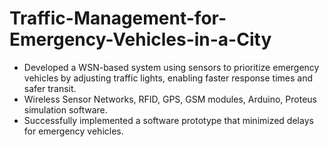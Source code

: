 # Traffic-Management-for-Emergency-Vehicles-in-a-City
- Developed a WSN-based system using sensors to prioritize emergency vehicles by adjusting traffic lights, enabling faster response times and safer transit.
- Wireless Sensor Networks, RFID, GPS, GSM modules, Arduino, Proteus simulation software.
- Successfully implemented a software prototype that minimized delays for emergency vehicles.
